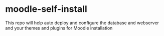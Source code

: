 # moodle-self-install
This repo will help auto deploy and configure the database and webserver and your themes and plugins for Moodle installation
